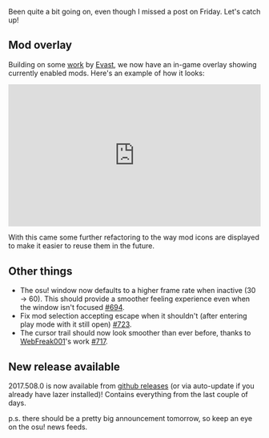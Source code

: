 Been quite a bit going on, even though I missed a post on Friday. Let's catch up!

## Mod overlay

Building on some [work](https://github.com/ppy/osu/pull/702) by [Evast](https://github.com/EVAST9919), we now have an in-game overlay showing currently enabled mods. Here's an example of how it looks:

<div style="width: 100%; height: 0px; position: relative; padding-bottom: 56.250%;"><iframe src="https://streamable.com/s/o5wke/xnqaly" frameborder="0" width="100%" height="100%" allowfullscreen style="width: 100%; height: 100%; position: absolute;"></iframe></div>

With this came some further refactoring to the way mod icons are displayed to make it easier to reuse them in the future.

## Other things

- The osu! window now defaults to a higher frame rate when inactive (30 -> 60). This should provide a smoother feeling experience even when the window isn't focused [#694](https://github.com/ppy/osu-framework/pull/694).
- Fix mod selection accepting escape when it shouldn't (after entering play mode with it still open) [#723](https://github.com/ppy/osu/pull/723).
- The cursor trail should now look smoother than ever before, thanks to [WebFreak001](https://github.com/WebFreak001)'s work [#717](https://github.com/ppy/osu/pull/717).

## New release available

2017.508.0 is now available from [github releases](https://github.com/ppy/osu/releases/tag/v2017.508.0) (or via auto-update if you already have lazer installed)! Contains everything from the last couple of days.

p.s. there should be a pretty big announcement tomorrow, so keep an eye on the osu! news feeds.